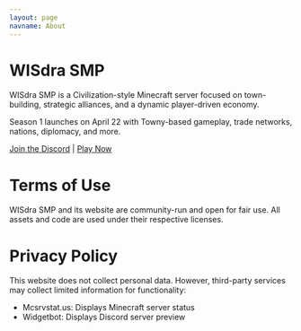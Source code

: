 ```yaml
---
layout: page
navname: About
---
```


# WISdra SMP

WISdra SMP is a Civilization-style Minecraft server focused on town-building, strategic alliances, and a dynamic player-driven economy.

Season 1 launches on April 22 with Towny-based gameplay, trade networks, nations, diplomacy, and more.

[Join the Discord](https://discord.gg/yourdiscord) | [Play Now](minecraft://mc.wisdra.com)

# Terms of Use

WISdra SMP and its website are community-run and open for fair use. All assets and code are used under their respective licenses.

# Privacy Policy

This website does not collect personal data. However, third-party services may collect limited information for functionality:

- Mcsrvstat.us: Displays Minecraft server status
- Widgetbot: Displays Discord server preview